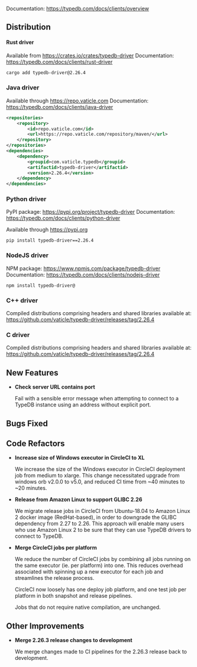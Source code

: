 Documentation: https://typedb.com/docs/clients/overview

## Distribution

#### Rust driver

Available from https://crates.io/crates/typedb-driver
Documentation: https://typedb.com/docs/clients/rust-driver


```sh
cargo add typedb-driver@2.26.4
```


### Java driver

Available through https://repo.vaticle.com
Documentation: https://typedb.com/docs/clients/java-driver

```xml
<repositories>
    <repository>
        <id>repo.vaticle.com</id>
        <url>https://repo.vaticle.com/repository/maven/</url>
    </repository>
</repositories>
<dependencies>
    <dependency>
        <groupid>com.vaticle.typedb</groupid>
        <artifactid>typedb-driver</artifactid>
        <version>2.26.4</version>
    </dependency>
</dependencies>
```

### Python driver

PyPI package: https://pypi.org/project/typedb-driver
Documentation: https://typedb.com/docs/clients/python-driver

Available through https://pypi.org

```
pip install typedb-driver==2.26.4
```

### NodeJS driver

NPM package: https://www.npmjs.com/package/typedb-driver
Documentation: https://typedb.com/docs/clients/nodejs-driver

```
npm install typedb-driver@
```

### C++ driver

Compiled distributions comprising headers and shared libraries available at: https://github.com/vaticle/typedb-driver/releases/tag/2.26.4

### C driver

Compiled distributions comprising headers and shared libraries available at: https://github.com/vaticle/typedb-driver/releases/tag/2.26.4



## New Features
- **Check server URL contains port**
  
  Fail with a sensible error message when attempting to connect to a TypeDB instance using an address without explicit port.
  
  

## Bugs Fixed


## Code Refactors
- **Increase size of Windows executor in CircleCI to XL**
  
  We increase the size of the Windows executor in CircleCI deployment job from medium to xlarge. This change necessitated upgrade from windows orb v2.0.0 to v5.0, and reduced CI time from ~40 minutes to ~20 minutes.
  
  
- **Release from Amazon Linux to support GLIBC 2.26**
  
  We migrate release jobs in CircleCI from Ubuntu-18.04 to Amazon Linux 2 docker image (RedHat-based), in order to downgrade the GLIBC dependency from 2.27 to 2.26. This approach will enable many users who use Amazon Linux 2 to be sure that they can use TypeDB drivers to connect to TypeDB.
  
  
  
- **Merge CircleCI jobs per platform**
  
  We reduce the number of CircleCI jobs by combining all jobs running on the same executor (ie. per platform) into one. This reduces overhead associated with spinning up a new executor for each job and streamlines the release process.
  
  CircleCI now loosely has one deploy job platform, and one test job per platform in both snapshot and release pipelines.
  
  Jobs that do not require native compilation, are unchanged.
  
  

## Other Improvements

- **Merge 2.26.3 release changes to development**
  
  We merge changes made to CI pipelines for the 2.26.3 release back to development.
  
    
